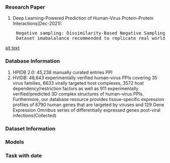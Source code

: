 
### Research Paper
1. Deep Learning-Powered Prediction of Human-Virus Protein-Protein Interactions(Dec-2021):<br/>
<pre>
	Negative sampling: Dissimilarity-Based Negative Sampling(A->B , B->C then A and C cannot be negative sample)
	Dataset imabalalance recommended to replicate real world scenario: 1:10 (has been proven reasonable to predict PPI)						
</pre>
[alt text](images/ppi_table.png)	
### Database Information
1. HPIDB 2.0: 45,238 manually curated entries PPI
2. HVIDB: 48,643 experimentally verified human–virus PPIs covering 35 virus families, 6633 virally targeted host complexes, 3572 host
dependency/restriction factors as well as 911 experimentally verified/predicted 3D complex structures of human–virus PPIs.
Furthermore, our database resource provides tissue-specific expression profiles of 6790 human genes that are targeted by
viruses and 129 Gene Expression Omnibus series of differentially expressed genes post-viral infections(Collected) 

### Dataset Information





### Models



### Task with date



